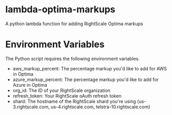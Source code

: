 # lambda-optima-markups
A python lambda function for adding RightScale Optima markups

# Environment Variables
The Python script requires the following environment variables.

* aws_markup_percent: The percentage markup you'd like to add for AWS in Optima
* azure_markup_percent: The percentage markup you'd like to add for Azure in Optima
* org_id: The ID of your RightScale organization
* refresh_token: Your RightScale oAuth refresh token
* shard: The hostname of the RightScale shard you're using (us-3.rightscale.com, us-4.rightscale.com, telstra-10.rightscale.com)
